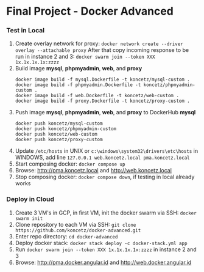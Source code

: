 # Final Project - Docker Advanced

### **Test in Local**

1) Create overlay network for proxy:
   `docker network create --driver overlay --attachable proxy`
   After that copy incoming response to be run in instance 2 and 3:
   `docker swarm join --token XXX 1x.1x.1x.1x:zzzz`
2) Build image **mysql**, **phpmyadmin**, **web**, and **proxy**
   ```
   docker image build -f mysql.Dockerfile -t koncetz/mysql-custom .
   docker image build -f phpmyadmin.Dockerfile -t koncetz/phpmyadmin-custom .
   docker image build -f web.Dockerfile -t koncetz/web-custom .
   docker image build -f proxy.Dockerfile -t koncetz/proxy-custom .
   ```
3) Push image **mysql**, **phpmyadmin**, **web**, and **proxy** to DockerHub
   **mysql**
   ```
   docker push koncetz/mysql-custom
   docker push koncetz/phpmyadmin-custom
   docker push koncetz/web-custom
   docker push koncetz/proxy-custom
   ```
4) Update `/etc/hosts` in UNIX or `c:\windows\system32\drivers\etc\hosts` in WINDOWS, add line `127.0.0.1 web.koncetz.local pma.koncetz.local`
5) Start composing docker: `docker compose up`
6) Browse: http://pma.koncetz.local and http://web.koncetz.local
7) Stop composing docker: `docker compose down`, if testing in local already works

### **Deploy in Cloud**

1) Create 3 VM's in GCP, in first VM, init the docker swarm via SSH:
   `docker swarm init`
2) Clone repository to each VM via SSH:
   `git clone https://github.com/koncetz/docker-advanced.git`
3) Enter repo directory:
   `cd docker-advanced`
4) Deploy docker stack:
   `docker stack deploy -c docker-stack.yml app`
5) Run `docker swarm join --token XXX 1x.1x.1x.1x:zzzz` in instance 2 and 3
6) Browse: http://pma.docker.angular.id and http://web.docker.angular.id
